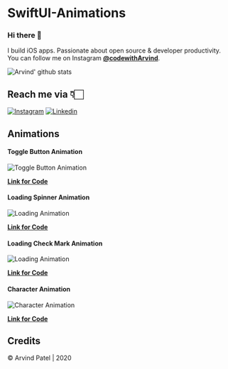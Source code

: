 # SwiftUI-Animations

### Hi there 👋

I build iOS apps. Passionate about open source & developer productivity. You can follow me on Instagram [**@codewithArvind**](https://www.instagram.com/codewithArvind/).


![Arvind' github stats](https://github-readme-stats.vercel.app/api?username=arvindcs&count_private=true&show_icons=true)

## Reach me via 👇🏻

[![Instagram](https://i.ibb.co/3m04rjW/insta.png)](https://www.instagram.com/codewithArvind/) [![Linkedin](https://i.ibb.co/ZdvBhbV/linkedin.png)](https://www.linkedin.com/in/arvindcs/)


## Animations

#### Toggle Button Animation

![Toggle Button Animation](https://github.com/Arvindcs/SwiftUI-Animation/blob/master/toggleAnimation.gif)

[**Link for Code**](https://github.com/Arvindcs/SwiftUI-Animation/blob/master/toggleAnimation.zip)


#### Loading Spinner Animation

![Loading Animation](https://github.com/Arvindcs/SwiftUI-Animation/blob/master/LoadingAnimation.gif)

[**Link for Code**](https://github.com/Arvindcs/SwiftUI-Animation/blob/master/LodingAnimation.zip)



#### Loading Check Mark Animation

![Loading Animation](https://github.com/Arvindcs/SwiftUI-Animation/blob/master/lastTrimFinal.gif)

[**Link for Code**](https://github.com/Arvindcs/SwiftUI-Animation/blob/master/LoadingChecKMark.zip)


#### Character Animation

![Character Animation](https://github.com/Arvindcs/SwiftUI-Animation/blob/master/charAnmiation.gif)

[**Link for Code**](https://github.com/Arvindcs/SwiftUI-Animation/blob/master/CharcterAnimation.zip)




## Credits
© Arvind Patel | 2020
